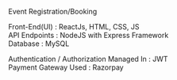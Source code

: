 Event Registration/Booking

Front-End(UI) : ReactJs, HTML, CSS, JS <br>
API Endpoints : NodeJS with Express Framework<br>
Database : MySQL<br>

Authentication / Authorization Managed In : JWT <br>
Payment Gateway Used : Razorpay
